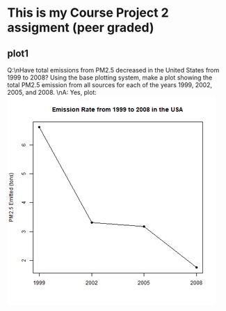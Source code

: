 # This is my Course Project 2 assigment (peer graded)
## plot1
Q:\nHave total emissions from PM2.5 decreased in the United States from 1999 to 2008? 
Using the base plotting system, make a plot showing the total PM2.5 emission 
from all sources for each of the years 1999, 2002, 2005, and 2008.
\nA: Yes, plot:
![plot 1](https://github.com/11sdz/ExploratoryData/blob/main/Course%20Project%202/plot1.png)
